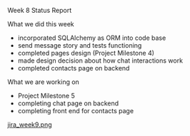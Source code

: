 Week 8 Status Report

What we did this week
- incorporated SQLAlchemy as ORM into code base
- send message story and tests functioning
- completed pages design (Project Milestone 4)
- made design decision about how chat interactions work
- completed contacts page on backend

What we are working on
- Project Milestone 5
- completing chat page on backend
- completing front end for contacts page

[jira_week9.png](jira_week9.png)
